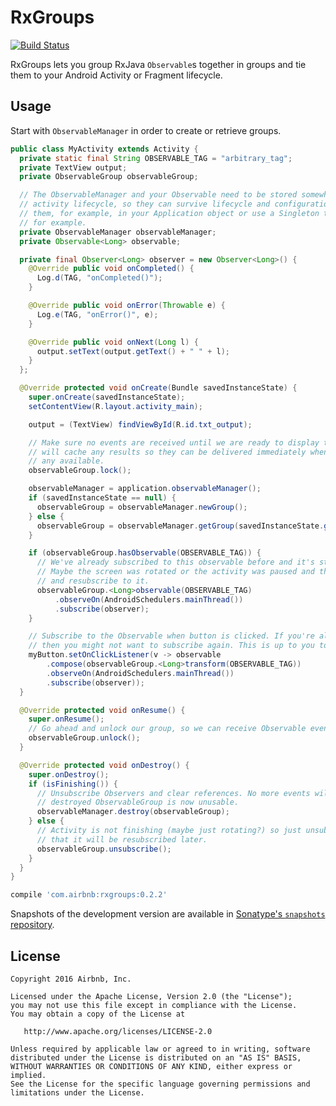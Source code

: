 # RxGroups

[![Build Status](https://travis-ci.org/airbnb/DeepLinkDispatch.svg)](https://travis-ci.org/airbnb/RxGroups)


RxGroups lets you group RxJava `Observable`s together in groups and tie them to your Android Activity
or Fragment lifecycle.

## Usage

Start with `ObservableManager` in order to create or retrieve groups.

```java
public class MyActivity extends Activity {
  private static final String OBSERVABLE_TAG = "arbitrary_tag";
  private TextView output;
  private ObservableGroup observableGroup;

  // The ObservableManager and your Observable need to be stored somewhere else, outside of your
  // activity lifecycle, so they can survive lifecycle and configuration changes. You could keep
  // them, for example, in your Application object or use a Singleton that is provided by Dagger,
  // for example.
  private ObservableManager observableManager;
  private Observable<Long> observable;

  private final Observer<Long> observer = new Observer<Long>() {
    @Override public void onCompleted() {
      Log.d(TAG, "onCompleted()");
    }

    @Override public void onError(Throwable e) {
      Log.e(TAG, "onError()", e);
    }

    @Override public void onNext(Long l) {
      output.setText(output.getText() + " " + l);
    }
  };

  @Override protected void onCreate(Bundle savedInstanceState) {
    super.onCreate(savedInstanceState);
    setContentView(R.layout.activity_main);

    output = (TextView) findViewById(R.id.txt_output);

    // Make sure no events are received until we are ready to display them. Locking the group
    // will cache any results so they can be delivered immediately when you unlock() if there are
    // any available.
    observableGroup.lock();

    observableManager = application.observableManager();
    if (savedInstanceState == null) {
      observableGroup = observableManager.newGroup();
    } else {
      observableGroup = observableManager.getGroup(savedInstanceState.getLong(GROUP_ID));
    }

    if (observableGroup.hasObservable(OBSERVABLE_TAG)) {
      // We've already subscribed to this observable before and it's still emitting items.
      // Maybe the screen was rotated or the activity was paused and then resumed. Let's get it
      // and resubscribe to it.
      observableGroup.<Long>observable(OBSERVABLE_TAG)
          .observeOn(AndroidSchedulers.mainThread())
          .subscribe(observer);
    }

    // Subscribe to the Observable when button is clicked. If you're already subscribed to it,
    // then you might not want to subscribe again. This is up to you to decide.
    myButton.setOnClickListener(v -> observable
        .compose(observableGroup.<Long>transform(OBSERVABLE_TAG))
        .observeOn(AndroidSchedulers.mainThread())
        .subscribe(observer));
  }

  @Override protected void onResume() {
    super.onResume();
    // Go ahead and unlock our group, so we can receive Observable events.
    observableGroup.unlock();
  }

  @Override protected void onDestroy() {
    super.onDestroy();
    if (isFinishing()) {
      // Unsubscribe Observers and clear references. No more events will be received and the
      // destroyed ObservableGroup is now unusable.
      observableManager.destroy(observableGroup);
    } else {
      // Activity is not finishing (maybe just rotating?) so just unsubscribe for now and assume
      // that it will be resubscribed later.
      observableGroup.unsubscribe();
    }
  }
}
```

```groovy
compile 'com.airbnb:rxgroups:0.2.2'
```

Snapshots of the development version are available in
[Sonatype's `snapshots` repository](https://oss.sonatype.org/content/repositories/snapshots/).

License
--------

    Copyright 2016 Airbnb, Inc.

    Licensed under the Apache License, Version 2.0 (the "License");
    you may not use this file except in compliance with the License.
    You may obtain a copy of the License at

       http://www.apache.org/licenses/LICENSE-2.0

    Unless required by applicable law or agreed to in writing, software
    distributed under the License is distributed on an "AS IS" BASIS,
    WITHOUT WARRANTIES OR CONDITIONS OF ANY KIND, either express or implied.
    See the License for the specific language governing permissions and
    limitations under the License.


 [1]: http://airbnb.github.io/airbnb/AirMapView/
